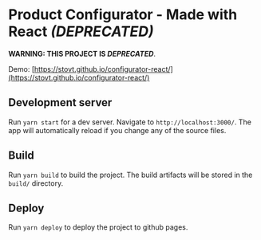 # Product Configurator - Made with React *(DEPRECATED)*

**WARNING: THIS PROJECT IS *DEPRECATED***.

Demo: [https://stovt.github.io/configurator-react/](https://stovt.github.io/configurator-react/)

## Development server

Run `yarn start` for a dev server. Navigate to `http://localhost:3000/`. The app will automatically reload if you change any of the source files.

## Build

Run `yarn build` to build the project. The build artifacts will be stored in the `build/` directory.

## Deploy

Run `yarn deploy` to deploy the project to github pages.
